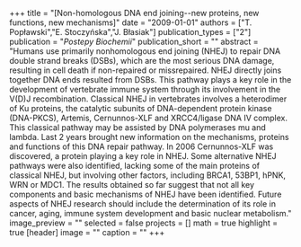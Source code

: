 +++
title = "[Non-homologous DNA end joining--new proteins, new functions, new mechanisms]"
date = "2009-01-01"
authors = ["T. Popławski","E. Stoczyńska","J. Błasiak"]
publication_types = ["2"]
publication = "_Postepy Biochemii_"
publication_short = ""
abstract = "Humans use primarily nonhomologous end joining (NHEJ) to repair DNA double strand breaks (DSBs), which are the most serious DNA damage, resulting in cell death if non-repaired or missrepaired. NHEJ directly joins together DNA ends resulted from DSBs. This pathway plays a key role in the development of vertebrate immune system through its involvement in the V(D)J recombination. Classical NHEJ in vertebrates involves a heterodimer of Ku proteins, the catalytic subunits of DNA-dependent protein kinase (DNA-PKCS), Artemis, Cernunnos-XLF and XRCC4/ligase DNA IV complex. This classical pathway may be assisted by DNA polymerases mu and lambda. Last 2 years brought new information on the mechanisms, proteins and functions of this DNA repair pathway. In 2006 Cernunnos-XLF was discovered, a protein playing a key role in NHEJ. Some alternative NHEJ pathways were also identified, lacking some of the main proteins of classical NHEJ, but involving other factors, including BRCA1, 53BP1, hPNK, WRN or MDC1. The results obtained so far suggest that not all key components and basic mechanisms of NHEJ have been identified. Future aspects of NHEJ research should include the determination of its role in cancer, aging, immune system development and basic nuclear metabolism."
image_preview = ""
selected = false
projects = []
math = true
highlight = true
[header]
image = ""
caption = ""
+++

